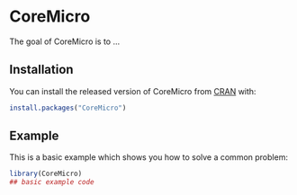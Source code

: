 CoreMicro
=========

<!-- badges: start -->
<!-- badges: end -->
The goal of CoreMicro is to …

Installation
------------

You can install the released version of CoreMicro from
[CRAN](https://CRAN.R-project.org) with:

``` r
install.packages("CoreMicro")
```

Example
-------

This is a basic example which shows you how to solve a common problem:

``` r
library(CoreMicro)
## basic example code
```
